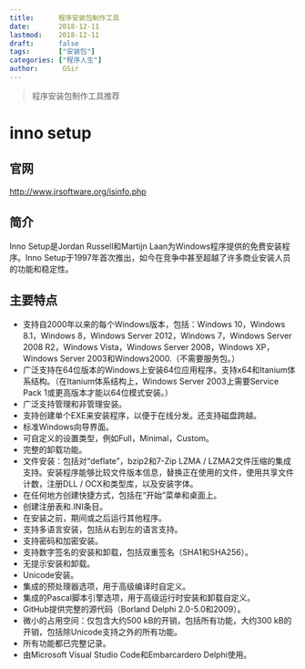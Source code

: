 ```yaml
---
title:      程序安装包制作工具
date:       2018-12-11
lastmod:    2018-12-11
draft:      false
tags:       ["安装包"]
categories: ["程序人生"]
author:      GSir
---
```


> 程序安装包制作工具推荐

# inno setup

## 官网

http://www.jrsoftware.org/isinfo.php

## 简介

Inno Setup是Jordan Russell和Martijn Laan为Windows程序提供的免费安装程序。Inno Setup于1997年首次推出，如今在竞争中甚至超越了许多商业安装人员的功能和稳定性。

## 主要特点

- 支持自2000年以来的每个Windows版本，包括：Windows 10，Windows 8.1，Windows 8，Windows Server 2012，Windows 7，Windows Server 2008 R2，Windows Vista，Windows Server 2008，Windows XP，Windows Server 2003和Windows2000.（不需要服务包。）
- 广泛支持在64位版本的Windows上安装64位应用程序。支持x64和Itanium体系结构。（在Itanium体系结构上，Windows Server 2003上需要Service Pack 1或更高版本才能以64位模式安装。）
- 广泛支持管理和非管理安装。
- 支持创建单个EXE来安装程序，以便于在线分发。还支持磁盘跨越。
- 标准Windows向导界面。
- 可自定义的设置类型，例如Full，Minimal，Custom。
- 完整的卸载功能。
- 文件安装：包括对“deflate”，bzip2和7-Zip LZMA / LZMA2文件压缩的集成支持。安装程序能够比较文件版本信息，替换正在使用的文件，使用共享文件计数，注册DLL / OCX和类型库，以及安装字体。
- 在任何地方创建快捷方式，包括在“开始”菜单和桌面上。
- 创建注册表和.INI条目。
- 在安装之前，期间或之后运行其他程序。
- 支持多语言安装，包括从右到左的语言支持。
- 支持密码和加密安装。
- 支持数字签名的安装和卸载，包括双重签名（SHA1和SHA256）。
- 无提示安装和卸载。
- Unicode安装。
- 集成的预处理器选项，用于高级编译时自定义。
- 集成的Pascal脚本引擎选项，用于高级运行时安装和卸载自定义。
- GitHub提供完整的源代码（Borland Delphi 2.0-5.0和2009）。
- 微小的占用空间：仅包含大约500 kB的开销，包括所有功能，大约300 kB的开销，包括除Unicode支持之外的所有功能。
- 所有功能都已完整记录。
- 由Microsoft Visual Studio Code和Embarcardero Delphi使用。